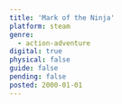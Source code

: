 ```yaml
---
title: 'Mark of the Ninja'
platform: steam
genre:
  - action-adventure
digital: true
physical: false
guide: false
pending: false
posted: 2000-01-01
---
```

